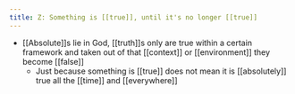 ```yaml
---
title: Z: Something is [[true]], until it's no longer [[true]]
---
```


- [[Absolute]]s lie in God, [[truth]]s only are true within a certain framework and taken out of that [[context]] or [[environment]] they become [[false]]
	 - Just because something is [[true]] does not mean it is [[absolutely]] true all the [[time]] and [[everywhere]]
